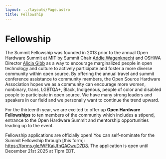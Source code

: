 ```yaml
---
layout: ../layouts/Page.astro
title: Fellowship
---
```


# Fellowship

The Summit Fellowship was founded in 2013 prior to the annual Open Hardware Summit at MIT by Summit Chair [Addie Wagenknecht](http://placesiveneverbeen.com/) and OSHWA Director [Alicia Gibb](http://aliciagibb.com/) as a way to encourage marginalized people in open technology and culture to actively participate and foster a more diverse community within open source. By offering the annual travel and summit conference assistance to community members, the Open Source Hardware Association hopes we as a community can encourage more women, nonbinary, trans, LGBTQA+, Black, Indigenous, people of color and disabled people to participate in open source. We have many strong leaders and speakers in our field and we personally want to continue the trend upward.

For the thirteenth year, we are excited to offer up **Open Hardware Fellowships** to ten members of the community which includes a stipend, entrance to the Open Hardware Summit and mentorship opportunities leading up to the event.

Fellowship applications are officially open! You can self-nominate for the Summit Fellowship through [this form]: https://forms.gle/WFKaiJfnQACwuD7D8. The application is open until December 21st 2025 at 11pm EDT. 

